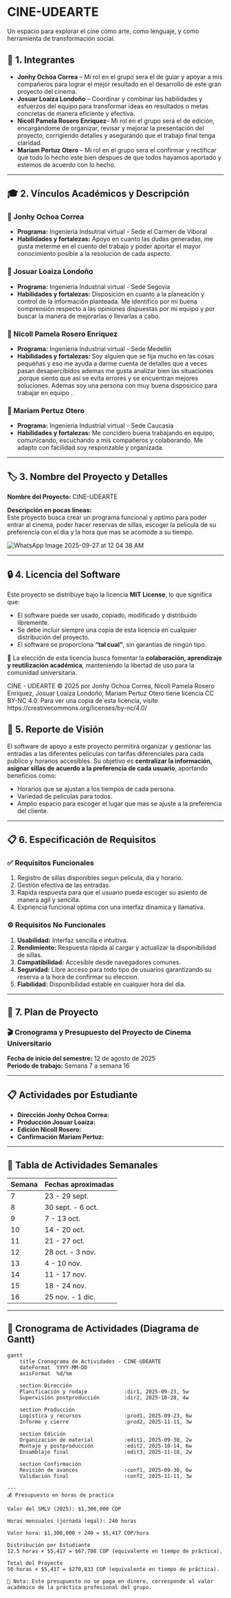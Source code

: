 # CINE-UDEARTE

Un espacio para explorar el cine como arte, como lenguaje, y como herramienta de transformación social.

## 👥 1. Integrantes  

- **Jonhy Ochoa Correa** – Mi rol en el grupo sera el de guiar y apoyar a mis compañeros para
  lograr el mejor resultado en el desarrollo de este gran proyecto del cinema.  
- **Josuar Loaiza Londoño** – Coordinar y combinar las habilidades y esfuerzos del equipo para transformar ideas en resultados    o metas concretas de manera eficiente y efectiva.  
- **Nicoll Pamela Rosero Enriquez**– Mi rol en el grupo será el de edición, encargándome de organizar, revisar y mejorar la        presentación del proyecto, corrigiendo detalles y asegurando que el trabajo final tenga claridad.  
- **Mariam Pertuz Otero** – Mi rol en el grupo sera el confirmar y rectificar que todo lo hecho este bien despues de que todos    hayamos aportado y estemos de acuerdo con lo hecho.  

---

## 🎓 2. Vínculos Académicos y Descripción  

### 👤 Jonhy Ochoa Correa  
- **Programa:** Ingenieria Indsutrial virtual - Sede el Carmen de Viboral  
- **Habilidades y fortalezas:** Apoyo en cuanto las dudas generadas, me gusta meterme en el cuento del trabajo
  y poder aportar el mayor conocimiento posible a la resolucion de cada aspecto.  

### 👤 Josuar Loaiza Londoño 
- **Programa:** Ingenieria Industrial virtual - Sede Segovia 
- **Habilidades y fortalezas:** Disposición en cuanto a la planeación y control de la información planteada. Me identifico
  por mi buena comprensión respecto a las opiniones dispuestas por mi equipo y por buscar la manera de mejorarlas o llevarlas
  a cabo.  

### 👤 Nicoll Pamela Rosero Enriquez  
- **Programa:** Ingenieria Industrial virtual - Sede Medellin  
- **Habilidades y fortalezas:** Soy alguien que se fija mucho en las cosas pequeñas y eso me ayuda a darme cuenta de detalles que a veces pasan desapercibidos ademas me gusta analizar bien las situaciones ,porque siento que así se evita errores y se encuentran mejores soluciones.  Ademas soy una persona con muy buena disposicico para trabajar en equipo .
### 👤 Mariam Pertuz Otero   
- **Programa:** Ingenieria Industrial virtual - Sede Caucasia  
- **Habilidades y fortalezas:** Me concidero buena trabajando en equipo, comunicando, escuchando a mis compañeros y colaborando. Me adapto con facilidad soy responzable y organizada.

---

## 🏷️ 3. Nombre del Proyecto y Detalles  

**Nombre del Proyecto:** CINE-UDEARTE

**Descripción en pocas líneas:**  
Este proyecto busca crear un programa funcional y optimo para poder entrar al cinema, poder hacer reservas de sillas,
escoger la pelicula de su preferencia con el dia y la hora que mas se acomode a su tiempo.


![WhatsApp Image 2025-09-27 at 12 04 38 AM](https://github.com/user-attachments/assets/2b2a7371-1543-41b9-8ea1-2d18329f08a6)


---

## 🔒 4. Licencia del Software  

Este proyecto se distribuye bajo la licencia **MIT License**, lo que significa que:  

- El software puede ser usado, copiado, modificado y distribuido libremente.  
- Se debe incluir siempre una copia de esta licencia en cualquier distribución del proyecto.  
- El software se proporciona **“tal cual”**, sin garantías de ningún tipo.  

📌 La elección de esta licencia busca fomentar la **colaboración, aprendizaje y reutilización académica**, manteniendo la libertad de uso para la comunidad universitaria.  

<font dir="auto" style="vertical-align: inherit;">
    CINE - UDEARTE © 2025 por Jonhy Ochoa Correa, Nicoll Pamela Rosero Enriquez, Josuar Loaiza Londoño, Mariam Pertuz Otero tiene licencia CC BY-NC 4.0. Para ver una copia de esta licencia, visite https://creativecommons.org/licenses/by-nc/4.0/
</font></font>

## 🌟 5. Reporte de Visión  

El software de apoyo a este proyecto permitirá organizar y gestionar las entradas a las diferentes peliculas 
con tarifas diferenciales para cada publico y horarios accesibles.
Su objetivo es **centralizar la información, asignar sillas de acuerdo a la preferencia de cada usuario**, aportando beneficios como:  
- Horarios que se ajustan a los tiempos de cada persona.
- Variedad de peliculas para todos.
- Amplio espacio para escoger el lugar que mas se ajuste a la preferencia del cliente.  

---

## 📋 6. Especificación de Requisitos  

### ✅ Requisitos Funcionales  
1. Registro de sillas disponibles segun pelicula, dia y horario.  
2. Gestión efectiva de las entradas.  
3. Rapida respuesta para que el usuario pueda escoger su asiento de manera agil y sencilla.  
4. Expriencia funcional optima con una interfaz dinamica y llamativa.  

### ⚙️ Requisitos No Funcionales  
1. **Usabilidad:** Interfaz sencilla e intuitiva.  
2. **Rendimiento:** Respuesta rápida al cargar y actualizar la disponibilidad de sillas.  
3. **Compatibilidad:** Accesible desde navegadores comunes.  
4. **Seguridad:** Libre acceso para todo tipo de usuarios garantizando su reserva a la hora de confirmar su eleccion.  
5. **Fiabilidad:** Disponibilidad estable en cualquier hora del dia.  

---

## 📅 7. Plan de Proyecto  

### 🎬 Cronograma y Presupuesto del Proyecto de Cinema Universitario  

**Fecha de inicio del semestre:** 12 de agosto de 2025  
**Periodo de trabajo:** Semana 7 a semana 16  

---

## 📋 Actividades por Estudiante  

- **Dirección Jonhy Ochoa Correa:**   
- **Producción Josuar Loaiza:**  
- **Edición Nicoll Rosero:** 
- **Confirmación Mariam Pertuz:** 

---

## 📅 Tabla de Actividades Semanales  

| Semana | Fechas aproximadas | 
|--------|-------------------|
| 7 | 23 - 29 sept. | 
| 8 | 30 sept. - 6 oct. | 
| 9 | 7 - 13 oct. | 
| 10 | 14 - 20 oct. | 
| 11 | 21 - 27 oct. | 
| 12 | 28 oct. - 3 nov. |
| 13 | 4 - 10 nov. | 
| 14 | 11 - 17 nov. | 
| 15 | 18 - 24 nov. |
| 16 | 25 nov. - 1 dic. |

---

## 📅 Cronograma de Actividades (Diagrama de Gantt)  
 

```mermaid
gantt
    title Cronograma de Actividades - CINE-UDEARTE
    dateFormat  YYYY-MM-DD
    axisFormat  %d/%m

    section Dirección
    Planificación y rodaje            :dir1, 2025-09-23, 5w
    Supervisión postproducción        :dir2, 2025-10-28, 4w

    section Producción
    Logística y recursos              :prod1, 2025-09-23, 6w
    Informe y cierre                  :prod2, 2025-11-11, 3w

    section Edición
    Organización de material          :edit1, 2025-09-30, 2w
    Montaje y postproducción          :edit2, 2025-10-14, 6w
    Ensamblaje final                  :edit3, 2025-11-18, 2w

    section Confirmación
    Revisión de avances               :conf1, 2025-09-30, 6w
    Validación final                  :conf2, 2025-11-11, 3w

---
💰 Presupuesto en horas de practica

Valor del SMLV (2025): $1,300,000 COP

Horas mensuales (jornada legal): 240 horas

Valor hora: $1,300,000 ÷ 240 = $5,417 COP/hora

Distribución por Estudiante
12.5 horas × $5,417 = $67,708 COP (equivalente en tiempo de práctica).

Total del Proyecto
50 horas × $5,417 = $270,833 COP (equivalente en tiempo de práctica).

📌 Nota: Este presupuesto no se paga en dinero, corresponde al valor académico de la práctica profesional del grupo.
